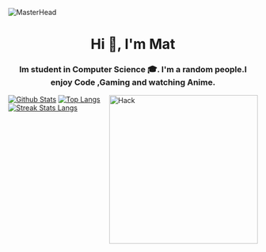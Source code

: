 ![MasterHead](https://media.tenor.com/wmkcq3t_cIEAAAAd/calm-and-relaxing-place-wallpaper-gifs.gif)
<h1 align="center">Hi 👋, I'm Mat</h1>
<h3 align="center">Im student in Computer Science 🎓. I'm a random people.I enjoy Code ,Gaming and watching Anime.</h3>
<img align="right" alt="Hack" width="300" src="https://cdn.dribbble.com/users/2507445/screenshots/5827735/internet-safety-hacker.gif">



[![Github Stats](https://github-readme-stats.vercel.app/api?username=kang-h3nt4i&show_icons=true&include_all_commits=true&count_private=true&&hide_border=true&&bg_color=A020F0&icon_color=FFDF00&title_color=FFFFFF&text_color=FFFFFF&custom_title=My+Github+Stats)](https://github.com/kang-h3nt4i/)
[![Top Langs](https://github-readme-stats.vercel.app/api/top-langs/?username=kang-h3nt4i&layout=compact&hide_border=true&langs_count=8&bg_color=FFD700&icon_color=FFDF00&title_color=FFFFFF&text_color=FFFFFF)](https://github.com/kang-h3nt4i)
[![Streak Stats Langs](https://github-readme-streak-stats.herokuapp.com?user=kang-h3nt4i&theme=dark&background=A020F0&ring=lime&fire=&dates=white&currStreakNum=lime&sideNums=lime&currStreakLabel=lime&sideLabels=lime&stroke=lime&border=black)](https://github.com/kang-h3nt4i)
